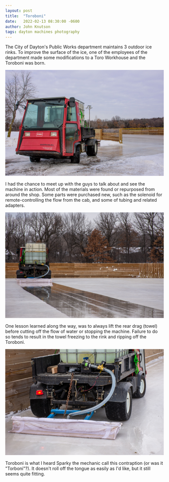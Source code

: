 ```yaml
---
layout: post
title:  "Toroboni"
date:   2022-02-13 08:30:00 -0600
author: John Knutson
tags: dayton machines photography
---
```


The City of Dayton's Public Works department maintains 3 outdoor ice rinks.
To improve the surface of the ice, one of the employees of the department made some modifications to a Toro Workhouse and the Toroboni was born.
<!--snippet-->

![DIY Zamboni In Front Of Ice Rink](/assets/DSC_1058.jpg)

I had the chance to meet up with the guys to talk about and see the machine in action. Most of the materials were found or repurposed from around the shop.
Some parts were purchased new, such as the solenoid for remote-controlling the flow from the cab, and some of tubing and related adapters.

![DIY Zamboni Refinishing Ice](/assets/DSC_1051.jpg)

One lesson learned along the way, was to always lift the rear drag (towel) before cutting off the flow of water or stopping the machine. Failure to do so
tends to result in the towel freezing to the rink and ripping off the Toroboni.

![Rear of DIY Zamboni](/assets/DSC_1026.jpg)

Toroboni is what I heard Sparky the mechanic call this contraption (or was it "Torboni"?).
It doesn't roll off the tongue as easily as I'd like, but it still seems quite fitting.
